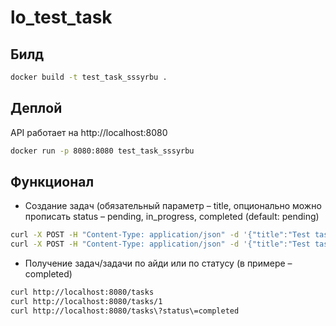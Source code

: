# lo_test_task
## Билд
```bash
docker build -t test_task_sssyrbu .
```
## Деплой
API работает на http://localhost:8080
```bash
docker run -p 8080:8080 test_task_sssyrbu
```
## Функционал
- Создание задач (обязательный параметр – title, опционально можно прописать status – pending, in_progress, completed (default: pending)
```bash
curl -X POST -H "Content-Type: application/json" -d '{"title":"Test task 1"}' http://localhost:8080/tasks
curl -X POST -H "Content-Type: application/json" -d '{"title":"Test task 2", "status":"completed"}' http://localhost:8080/tasks
```
- Получение задач/задачи по айди или по статусу (в примере – completed)
```bash
curl http://localhost:8080/tasks
curl http://localhost:8080/tasks/1
curl http://localhost:8080/tasks\?status\=completed
```

